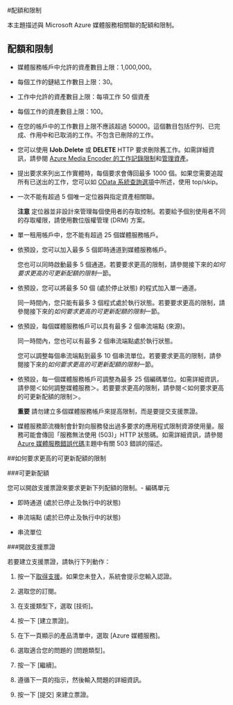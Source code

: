 <properties 
	pageTitle="媒體服務配額和限制" 
	description="本主題描述與 Microsoft Azure 媒體服務相關聯的配額和限制。" 
	services="media-services" 
	documentationCenter="" 
	authors="juliako" 
	manager="dwrede" 
	editor=""/>

<tags 
	ms.service="media-services" 
	ms.workload="media" 
	ms.tgt_pltfrm="na" 
	ms.devlang="na" 
	ms.topic="article" 
	ms.date="06/16/2015" 
	ms.author="juliako"/>


#配額和限制

本主題描述與 Microsoft Azure 媒體服務相關聯的配額和限制。

## 配額和限制

- 媒體服務帳戶中允許的資產數目上限：1,000,000。 

- 每個工作的鏈結工作數目上限：30。

- 工作中允許的資產數目上限：每項工作 50 個資產
 
- 每個工作的資產數目上限：100。
 
- 在您的帳戶中的工作數目上限不應該超過 50000。這個數目包括佇列、已完成、作用中和已取消的工作。不包含已刪除的工作。
 
- 您可以使用 **IJob.Delete** 或 **DELETE** HTTP 要求刪除舊工作。如需詳細資訊，請參閱 [Azure Media Encoder 的工作記錄限制](http://blogs.msdn.com/b/randomnumber/archive/2014/05/05/job-record-limit-for-windows-azure-media-encoder.aspx)和[管理資產](https://msdn.microsoft.com/library/azure/dn642436.aspx)。
 
- 提出要求來列出工作實體時，每個要求會傳回最多 1000 個。如果您需要追蹤所有已送出的工作，您可以如 [OData 系統查詢選項](http://msdn.microsoft.com/library/gg309461.aspx)中所述，使用 top/skip。


- 一次不能有超過 5 個唯一定位器與指定資產相關聯。
	
	**注意** 定位器並非設計來管理每個使用者的存取控制。若要給予個別使用者不同的存取權限，請使用數位版權管理 (DRM) 方案。

- 單一租用帳戶中，您不能有超過 25 個媒體服務帳戶。


- 依預設，您可以加入最多 5 個即時通道到媒體服務帳戶。

	您也可以同時啟動最多 5 個通道。若要要求更高的限制，請參閱接下來的*如何要求更高的可更新配額的限制*一節。

- 依預設，您可以將最多 50 個 (處於停止狀態) 的程式加入單一通道。

	同一時間內，您只能有最多 3 個程式處於執行狀態。若要要求更高的限制，請參閱接下來的*如何要求更高的可更新配額的限制*一節。

- 依預設，每個媒體服務帳戶可以具有最多 2 個串流端點 (來源)。

	同一時間內，您也可以有最多 2 個串流端點處於執行狀態。

	您可以調整每個串流端點到最多 10 個串流單位。若要要求更高的限制，請參閱接下來的*如何要求更高的可更新配額的限制*一節。


- 依預設，每一個媒體服務帳戶可調整為最多 25 個編碼單位。如需詳細資訊，請參閱＜如何調整媒體服務＞。若要要求更高的限制，請參閱＜如何要求更高的可更新配額的限制＞。
	
	**重要** 請勿建立多個媒體服務帳戶來提高限制，而是要提交支援票證。


- 媒體服務節流機制會針對向服務發出過多要求的應用程式限制資源使用量。服務可能會傳回「服務無法使用 (503)」HTTP 狀態碼。如需詳細資訊，請參閱 [Azure 媒體服務錯誤代碼](http://msdn.microsoft.com/library/azure/dn168949.aspx)主題中有關 503 錯誤的描述。

##<a id="request_higher_limit"></a>如何要求更高的可更新配額的限制

###可更新配額

您可以開啟支援票證來要求更新下列配額的限制。- 編碼單元

- 即時通道 (處於已停止及執行中的狀態)
 
- 串流端點 (處於已停止及執行中的狀態)
 
- 串流單位

###開啟支援票證

若要建立支援票證，請執行下列動作：

1. 按一下[取得支援](https://manage.windowsazure.com/?getsupport=true)。如果您未登入，系統會提示您輸入認證。

1. 選取您的訂閱。
 
1. 在支援類型下，選取 [技術]。
 
1. 按一下 [建立票證]。
 
1. 在下一頁顯示的產品清單中，選取 [Azure 媒體服務]。
 
1. 選取適合您的問題的 [問題類型]。
 
1. 按一下 [繼續]。
 
1. 遵循下一頁的指示，然後輸入問題的詳細資訊。
 
1. 按一下 [提交] 來建立票證。
  

<!---HONumber=58-->